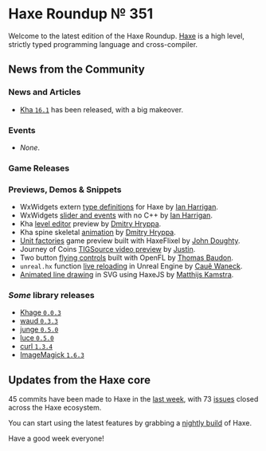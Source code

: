 [_template]: ../templates/roundup.html
[date]: / "2016-01-12 13:58:00"
[modified]: / "2015-01-12 13:58:00"
[published]: / "2015-01-12 13:58:00"
[“”]: a ""
# Haxe Roundup № 351

Welcome to the latest edition of the Haxe Roundup. [Haxe]
is a high level, strictly typed programming language and cross-compiler.
	
## News from the Community

### News and Articles

- [Kha `16.1`][l1] has been released, with a big makeover.

### Events

- _None_.

### Game Releases



### Previews, Demos & Snippets

- WxWidgets extern [type definitions][l2] for Haxe by [Ian Harrigan][tw1].
- WxWidgets [slider and events][l4] with no C++ by [Ian Harrigan][tw1].
- Kha [level editor][l3] preview by [Dmitry Hryppa][tw2].
- Kha spine skeletal [animation][l7] by [Dmitry Hryppa][tw2].
- [Unit factories][l5] game preview built with HaxeFlixel by [John Doughty][tw3].
- Journey of Coins [TIGSource video preview][l6] by [Justin][tw4].
- Two button [flying controls][l8] built with OpenFL by [Thomas Baudon][tw5].
- `unreal.hx` function [live reloading][l9] in Unreal Engine by [Cauê Waneck][tw6].
- [Animated line drawing][l10] in SVG using HaxeJS by [Matthijs Kamstra][tw7].

### _Some_ library releases

- [Khage `0.0.3`](http://lib.haxe.org/p/khage "Khage on HaxeLib")
- [waud `0.3.3`](http://lib.haxe.org/p/waud "waud on HaxeLib")
- [junge `0.5.0`](http://lib.haxe.org/p/junge "junge on HaxeLib")
- [luce `0.5.0`](http://lib.haxe.org/p/luce "luce on HaxeLib")
- [curl `1.3.4`](http://lib.haxe.org/p/curl "curl on HaxeLib")
- [ImageMagick `1.6.3`](http://lib.haxe.org/p/ImageMagick "ImageMagick on HaxeLib")

## Updates from the Haxe core

45 commits have been made to Haxe in the [last week], with 
73 [issues] closed across the Haxe ecosystem.



You can start using the latest features by grabbing a [nightly build] of Haxe.

Have a good week everyone!

[Haxe]: http://haxe.org/?utm_source=haxe.io "Haxe.org"
[nightly build]: http://build.haxe.org "Nightly Haxe Build"
[last week]: https://github.com/issues?utf8=%E2%9C%93&q=closed%3A2016-01-11..2016-01-18+org%3Ahaxefoundation+is%3Aclosed+ "Haxe Compiler commits from the last week"
[issues]: https://github.com/issues?utf8=%E2%9C%93&q=org%3Ahaxefoundation+org%3Aopenfl+org%3Asnowkit+org%3AKTXSoftware+org%3Ahaxeflixel+org%3Ahaxepunk+org%3Anmehost+is%3Aclosed+closed%3A2016-01-11..2016-01-18+ "Commits closed across the Haxe ecosystem"

[tw7]: https://twitter.com/MatthijsKamstra "@MatthijsKamstra"
[tw6]: https://twitter.com/cwaneck "@cwaneck"
[tw5]: https://twitter.com/thomas_baudon "@thomas_baudon"
[tw4]: https://twitter.com/JuiceBoos "@JuiceBoos"
[tw3]: https://twitter.com/JohnDoughty6 "@JohnDoughty6"
[tw2]: https://twitter.com/dmitryhryppa "@dmitryhryppa"
[tw1]: https://twitter.com/IanHarrigan1982 "@IanHarrigan1982"
	
[l10]: https://twitter.com/MatthijsKamstra/status/687773751870668800 "Animated line drawing in SVG using HaxeJS"
[l9]: https://twitter.com/cwaneck/status/687425030779736065 "Live Haxe function reloading in Unreal Engine"
[l8]: https://twitter.com/thomas_baudon/status/687074540913045504 "Two button flying controls built with OpenFL"
[l7]: https://twitter.com/dmitryhryppa/status/686929264910938113 "Kha spine skeletal animations"
[l6]: https://forums.tigsource.com/index.php?topic=52216.msg1211639#msg1211639 "Journey of Coins Video on TIGSource"
[l5]: https://twitter.com/JohnDoughty6/status/686688551304470529 "Unit factories built with HaxeFlixel"
[l4]: https://twitter.com/IanHarrigan1982/status/686638714139852808 "WxWidgets Slider and events without C++"
[l3]: https://twitter.com/dmitryhryppa/status/684864992374566912 "Kha Level Editor"
[l2]: https://twitter.com/IanHarrigan1982/status/686249042767142912 "WxWidgets for Haxe preview"
[l1]: http://kode.tech/kha-16-1/ "Kha 16.1 has been released!"